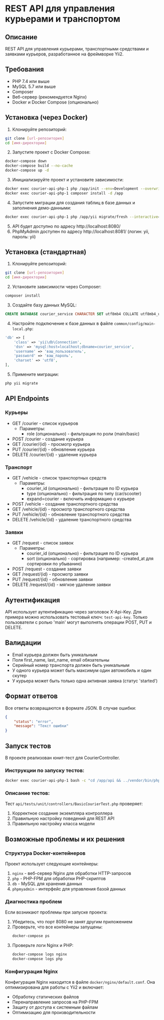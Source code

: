 # REST API для управления курьерами и транспортом

## Описание
REST API для управления курьерами, транспортными средствами и заявками курьеров, разработанное на фреймворке Yii2.

## Требования
- PHP 7.4 или выше
- MySQL 5.7 или выше
- Composer
- Веб-сервер (рекомендуется Nginx)
- Docker и Docker Compose (опционально)

## Установка (через Docker)

1. Клонируйте репозиторий:
```bash
git clone [url-репозитория]
cd [имя-директории]
```

2. Запустите проект с Docker Compose:
```bash
docker-compose down
docker-compose build --no-cache
docker-compose up -d
```

3. Инициализируйте проект и установите зависимости:
```bash
docker exec courier-api-php-1 php /app/init --env=Development --overwrite=All
docker exec courier-api-php-1 composer install -d /app
```

4. Запустите миграции для создания таблиц в базе данных и заполнения демо-данными:
```bash
docker exec courier-api-php-1 php /app/yii migrate/fresh --interactive=0
```

5. API будет доступно по адресу http://localhost:8080/
6. PhpMyAdmin доступен по адресу http://localhost:8081/ (логин: yii, пароль: yii)

## Установка (стандартная)

1. Клонируйте репозиторий:
```bash
git clone [url-репозитория]
cd [имя-директории]
```

2. Установите зависимости через Composer:
```bash
composer install
```

3. Создайте базу данных MySQL:
```sql
CREATE DATABASE courier_service CHARACTER SET utf8mb4 COLLATE utf8mb4_unicode_ci;
```

4. Настройте подключение к базе данных в файле `common/config/main-local.php`:
```php
'db' => [
    'class' => 'yii\db\Connection',
    'dsn' => 'mysql:host=localhost;dbname=courier_service',
    'username' => 'ваш_пользователь',
    'password' => 'ваш_пароль',
    'charset' => 'utf8',
],
```

5. Примените миграции:
```bash
php yii migrate
```

## API Endpoints

### Курьеры 
- GET /courier - список курьеров
  - Параметры:
    - role (опционально) - фильтрация по роли (main/basic)
- POST /courier - создание курьера
- GET /courier/{id} - просмотр курьера
- PUT /courier/{id} - обновление курьера
- DELETE /courier/{id} - удаление курьера

### Транспорт 
- GET /vehicle - список транспортных средств
  - Параметры:
    - courier_id (опционально) - фильтрация по ID курьера
    - type (опционально) - фильтрация по типу (car/scooter)
    - expand=courier - включить информацию о курьере
- POST /vehicle - создание транспортного средства
- GET /vehicle/{id} - просмотр транспортного средства
- PUT /vehicle/{id} - обновление транспортного средства
- DELETE /vehicle/{id} - удаление транспортного средства

### Заявки 
- GET /request - список заявок
  - Параметры:
    - courier_id (опционально) - фильтрация по ID курьера
    - sort (опционально) - сортировка (например: -created_at для сортировки по убыванию)
- POST /request - создание заявки
- GET /request/{id} - просмотр заявки
- PUT /request/{id} - обновление заявки
- DELETE /request/{id} - мягкое удаление заявки

## Аутентификация
API использует аутентификацию через заголовок X-Api-Key. Для примера можно использовать тестовый ключ: `test-api-key`. Только пользователи с ролью 'main' могут выполнять операции POST, PUT и DELETE.

## Валидации
- Email курьера должен быть уникальным
- Поля first_name, last_name, email обязательны
- Серийный номер транспорта должен быть уникальным
- У одного курьера может быть максимум один автомобиль и один скутер
- У курьера может быть только одна активная заявка (статус 'started')

## Формат ответов
Все ответы возвращаются в формате JSON. В случае ошибки:
```json
{
    "status": "error",
    "message": "Текст ошибки"
}
```

## Запуск тестов

В проекте реализован юнит-тест для CourierController.

### Инструкции по запуску тестов:

```bash
docker exec courier-api-php-1 bash -c "cd /app/api && ../vendor/bin/phpunit"
```

### Описание тестов:

Тест `api/tests/unit/controllers/BasicCourierTest.php` проверяет:

1. Корректное создание экземпляра контроллера
2. Правильную настройку поведений для REST API
3. Правильную настройку класса модели

## Возможные проблемы и их решения

### Структура Docker-контейнеров
Проект использует следующие контейнеры:
1. `nginx` - веб-сервер Nginx для обработки HTTP-запросов
2. `php` - PHP-FPM для обработки PHP-скриптов
3. `db` - MySQL для хранения данных
4. `phpmyadmin` - интерфейс для управления базой данных

### Диагностика проблем
Если возникают проблемы при запуске проекта:

1. Убедитесь, что порт 8080 не занят другим приложением
2. Проверьте, что все контейнеры запущены:
   ```bash
   docker-compose ps
   ```
3. Проверьте логи Nginx и PHP:
   ```bash
   docker-compose logs nginx
   docker-compose logs php
   ```

### Конфигурация Nginx
Конфигурация Nginx находится в файле `docker/nginx/default.conf`. Она оптимизирована для работы с Yii2 и включает:
- Обработку статических файлов
- Перенаправление запросов на PHP-FPM
- Защиту от доступа к системным файлам
- Оптимизацию для производительности

